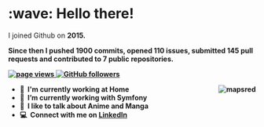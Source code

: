 
<h1 align="left" id="mapsred-title">:wave: Hello there! </h1>
I joined Github on <b> 2015<b>.

Since then I pushed **1900** commits, opened **110** issues, submitted **145** pull requests and contributed to **7** public repositories.


<p align="left">
  <a href="https://github.com/mapsred/mapsred">
    <img src="https://komarev.com/ghpvc/?username=mapsred" alt="page views" />
  </a>
  <a href="https://github.com/mapsred?tab=followers">
    <img alt="GitHub followers" src="https://img.shields.io/github/followers/mapsred?color=green&logo=github">
  </a>
</p>

<a href="#mapsred-title">
  <img src="https://github-readme-stats.vercel.app/api?username=mapsred&theme=vision-friendly-dark&show_icons=true&count_private=true&include_all_commits=true" alt="mapsred" align="right" />
</a>

- :office: &nbsp;I'm currently working at **Home**
- :seedling: &nbsp;I’m currently working with **Symfony**
- :speech_balloon: &nbsp;I like to talk about **Anime** and **Manga**
- :computer: &nbsp;Connect with me on **[LinkedIn]**

<br>

<!-- links -->


[linkedin]: https://www.linkedin.com/in/fran%C3%A7ois-mathieu-017b94111/ "François Mathieu LinkedIn"

